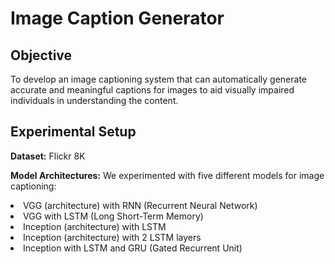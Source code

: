 # Image Caption Generator

## Objective 

To develop an image captioning system that can automatically generate accurate and meaningful captions for images to aid visually impaired individuals in understanding the content.

## Experimental Setup

<b>Dataset:</b> Flickr 8K

<b>Model Architectures:</b> We experimented with five different models for image captioning:
<li>VGG (architecture) with RNN (Recurrent Neural Network)</li>
<li>VGG with LSTM (Long Short-Term Memory)</li>
<li>Inception (architecture) with LSTM</li>
<li>Inception (architecture) with 2 LSTM layers</li>
<li>Inception with LSTM and GRU (Gated Recurrent Unit)</li>
